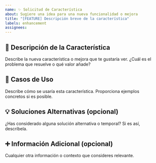 ```yaml
---
name: ✨ Solicitud de Característica
about: Sugiere una idea para una nueva funcionalidad o mejora
title: "[FEATURE] Descripción breve de la característica"
labels: enhancement
assignees:
---
```


## 🚀 Descripción de la Característica

Describe la nueva característica o mejora que te gustaría ver. ¿Cuál es el problema que resuelve o qué valor añade?

## 📝 Casos de Uso

Describe cómo se usaría esta característica. Proporciona ejemplos concretos si es posible.

## 💡 Soluciones Alternativas (opcional)

¿Has considerado alguna solución alternativa o temporal? Si es así, descríbela.

## ➕ Información Adicional (opcional)

Cualquier otra información o contexto que consideres relevante.